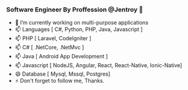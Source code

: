 ### Software Engineer By Proffession @Jentroy 👋


- 🔭 I’m currently working on multi-purpose applications
- 📫 Languages [ C#, Python, PHP, Java, Javascript ]
- 📫 PHP [ Laravel, CodeIgniter ]
- 📫 C#  [ .NetCore, .NetMvc ]
- 📫 Java [ Android App Development ]
- 📫 Javascript [ NodeJS, Angular, React, React-Native, Ionic-Native]
- 😄 Database [ Mysql, Mssql, Postgres]
- ⚡ Don't forget to follow me, Thanks.
